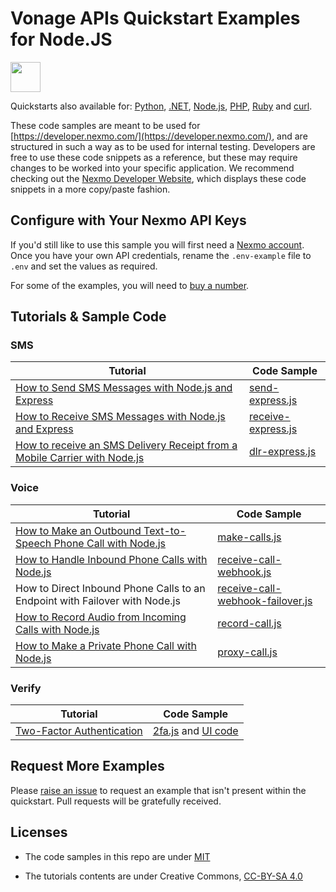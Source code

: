 # Vonage APIs Quickstart Examples for Node.JS

<img src="https://developer.nexmo.com/images/logos/vbc-logo.svg" height="48px"/>

Quickstarts also available for: [Python](https://github.com/Vonage/vonage-python-code-snippets), [.NET](https://github.com/Vonage/vonage-dotnet-code-snippets), [Node.js](https://github.com/Vonage/vonage-node-code-snippets), [PHP](https://github.com/Vonage/vonage-php-code-snippets),  [Ruby](https://github.com/Vonage/vonage-ruby-code-snippets) and [curl](https://github.com/Vonage/vonage-curl-code-snippets).

These code samples are meant to be used for [https://developer.nexmo.com/](https://developer.nexmo.com/), and are structured in such a way as to be used for internal testing. Developers are free to use these code snippets as a reference, but these may require changes to be worked into your specific application. We recommend checking out the [Nexmo Developer Website](https://developer.nexmo.com/), which displays these code snippets in a more copy/paste fashion.

## Configure with Your Nexmo API Keys

If you'd still like to use this sample you will first need a [Nexmo account](https://dashboard.nexmo.com/sign-up). Once you have your own API credentials, rename
the `.env-example` file to `.env` and set the values as required.

For some of the examples, you will need to [buy a number](https://dashboard.nexmo.com/buy-numbers).

## Tutorials & Sample Code

### SMS

| Tutorial                                 | Code Sample                              |
| ---------------------------------------- | ---------------------------------------- |
| [How to Send SMS Messages with Node.js and Express](https://www.nexmo.com/blog/2016/10/19/how-to-send-sms-messages-with-node-js-and-express-dr/) | [send-express.js](sms/send-express.js)   |
| [How to Receive SMS Messages with Node.js and Express](https://www.nexmo.com/blog/2016/10/27/receive-sms-messages-node-js-express-dr/) | [receive-express.js](sms/receive-express.js) |
| [How to receive an SMS Delivery Receipt from a Mobile Carrier with Node.js](https://www.nexmo.com/blog/2016/11/23/getting-a-sms-delivery-receipt-from-a-mobile-carrier-with-node-js-dr/) | [dlr-express.js](sms/dlr-express.js)     |

### Voice

| Tutorial                                 | Code Sample                              |
| ---------------------------------------- | ---------------------------------------- |
| [How to Make an Outbound Text-to-Speech Phone Call with Node.js](https://www.nexmo.com/blog/2017/01/12/make-outbound-text-speech-phone-call-node-js-dr/) | [make-calls.js](voice/make-call.js)      |
| [How to Handle Inbound Phone Calls with Node.js](https://www.nexmo.com/blog/2017/01/26/handle-inbound-text-speech-phone-call-node-js-dr/) | [receive-call-webhook.js](voice/receive-call-webhook.js) |
| How to Direct Inbound Phone Calls to an Endpoint with Failover with Node.js| [receive-call-webhook-failover.js](voice/receive-call-webhook-failover.js) |
| [How to Record Audio from Incoming Calls with Node.js](https://www.nexmo.com/blog/2017/02/06/how-to-record-audio-from-phone-call-node-js-dr/) | [record-call.js](voice/record-call.js)   |
| [How to Make a Private Phone Call with Node.js](https://www.nexmo.com/blog/2017/03/21/make-private-phone-call-node-js-dr/) | [proxy-call.js](https://github.com/nexmo-community/nexmo-node-quickstart/blob/master/voice/proxy-call.js) |

### Verify

| Tutorial                  | Code Sample                              |
| ------------------------- | ---------------------------------------- |
| [Two-Factor Authentication](https://www.nexmo.com/blog/2017/04/11/implement-two-factor-authentication-2fa-web-apps-node-js-dr/) | [2fa.js](https://github.com/nexmo-community/nexmo-node-quickstart/blob/master/verify/2fa.js) and [UI code](https://github.com/nexmo-community/nexmo-node-quickstart/tree/master/verify/views) |

## Request More Examples

Please [raise an issue](/../../issues/) to request an example that isn't present within the quickstart. Pull requests will be gratefully received.

## Licenses

- The code samples in this repo are under [MIT](LICENSE)

- The tutorials contents are under Creative Commons, [CC-BY-SA 4.0](https://creativecommons.org/licenses/by-sa/4.0/legalcode)

  ​
